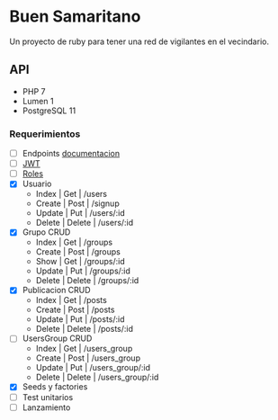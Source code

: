 # Buen Samaritano

Un proyecto de ruby para tener una red de vigilantes en el vecindario.

## API

- PHP 7
- Lumen 1
- PostgreSQL 11

### Requerimientos

- [ ] Endpoints [documentacion](https://github.com/mpociot/laravel-apidoc-generator)
- [ ] [JWT](https://github.com/tymondesigns/jwt-auth)
- [ ] [Roles](https://medium.com/@cvallejo/autenticaci%C3%B3n-de-usuarios-y-roles-en-laravel-5-5-97ab59552d91)
- [x] Usuario
  - Index | Get | /users
  - Create | Post | /signup
  - Update | Put | /users/:id
  - Delete | Delete | /users/:id
- [x] Grupo CRUD
  - Index | Get | /groups
  - Create | Post | /groups
  - Show | Get | /groups/:id
  - Update | Put | /groups/:id
  - Delete | Delete | /groups/:id
- [x] Publicacion CRUD
  - Index | Get | /posts
  - Create | Post | /posts
  - Update | Put | /posts/:id
  - Delete | Delete | /posts/:id
- [ ] UsersGroup CRUD
  - Index | Get | /users_group
  - Create | Post | /users_group
  - Update | Put | /users_group/:id
  - Delete | Delete | /users_group/:id
- [x] Seeds y factories
- [ ] Test unitarios
- [ ] Lanzamiento
